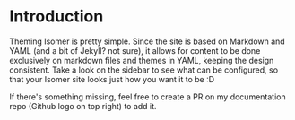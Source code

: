 # Introduction
Theming Isomer is pretty simple. Since the site is based on Markdown and YAML (and a bit of Jekyll? not sure), it allows for content to be done exclusively on markdown files and themes in YAML, keeping the design consistent. Take a look on the sidebar to see what can be configured, so that your Isomer site looks just how you want it to be :D

If there's something missing, feel free to create a PR on my documentation repo (Github logo on top right) to add it.
